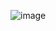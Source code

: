 ![image](https://user-images.githubusercontent.com/31981663/170715458-31a79fae-4925-40eb-bd50-4dc37c79680e.png)
